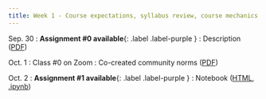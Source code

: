 ```yaml
---
title: Week 1 - Course expectations, syllabus review, course mechanics
---
```


Sep. 30
: **Assignment #0 available**{: .label .label-purple }
  : Description ([PDF](/OCEAN_215/materials/assignments/assignment_0.pdf))

Oct. 1
: Class #0 on Zoom
  : Co-created community norms ([PDF](/OCEAN_215/materials/community_norms_aut_2020.pdf))
  
Oct. 2
: **Assignment #1 available**{: .label .label-purple }
  : Notebook ([HTML](https://nbviewer.org/github/ethan-campbell/OCEAN_215/blob/main/materials/assignments/assignment_1.ipynb), [.ipynb](/OCEAN_215/materials/assignments/assignment_1.ipynb))
